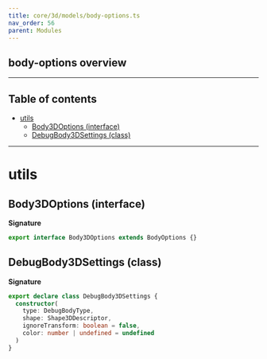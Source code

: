 ```yaml
---
title: core/3d/models/body-options.ts
nav_order: 56
parent: Modules
---
```


## body-options overview

---

<h2 class="text-delta">Table of contents</h2>

- [utils](#utils)
  - [Body3DOptions (interface)](#body3doptions-interface)
  - [DebugBody3DSettings (class)](#debugbody3dsettings-class)

---

# utils

## Body3DOptions (interface)

**Signature**

```ts
export interface Body3DOptions extends BodyOptions {}
```

## DebugBody3DSettings (class)

**Signature**

```ts
export declare class DebugBody3DSettings {
  constructor(
    type: DebugBodyType,
    shape: Shape3DDescriptor,
    ignoreTransform: boolean = false,
    color: number | undefined = undefined
  )
}
```
